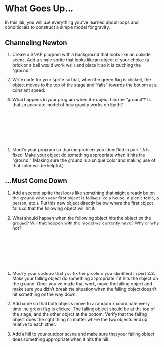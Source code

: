 # What Goes Up...

In this lab, you will use everything you’ve learned about loops and conditionals to construct a simple model for gravity.

## Channeling Newton

1. Create a SNAP program with a background that looks like an outside scene.  Add a single sprite that looks like an object of your choice (a brick or a ball would work well) and place it so it is touching the “ground.”

1. Write code for your sprite so that, when the green flag is clicked, the object moves to the top of the stage and “falls” towards the bottom at a constant speed.

1. What happens in your program when the object hits the “ground”?  Is that an accurate model of how gravity works on Earth?
<br/>
<br/>
<br/>
<br/>
<br/>
<br/>

1. Modify your program so that the problem you identified in part 1.3 is fixed.  Make your object do something appropriate when it hits the “ground.”  (Making sure the ground is a unique color and making use of that color will be helpful.)


## ...Must Come Down

1. Add a second sprite that looks like something that might already be on the ground when your first object is falling (like a house, a picnic table, a person, etc.).  Put this new object directly below where the first object falls so that the following object will hit it.

1. What should happen when the following object hits the object on the ground?  Will that happen with the model we currently have?  Why or why not?
<br/>
<br/>
<br/>
<br/>
<br/>
<br/>

1. Modify your code so that you fix the problem you identified in part 2.2.  Make your falling object do something appropriate if it hits the object on the ground.  Once you’ve made that work, move the falling object and make sure you didn’t break the situation when the falling object doesn’t hit something on the way down.

1. Add code so that both objects move to a random x coordinate every time the green flag is clicked.  The falling object should be at the top of the stage, and the other object at the bottom.  Verify that the falling object does the right thing no matter where the two objects end up relative to each other.

1. Add a hill to your outdoor scene and make sure that your falling object does something appropriate when it hits the hill.
